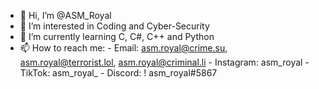 - 👋 Hi, I’m @ASM_Royal
- 👀 I’m interested in Coding and Cyber-Security
- 🌱 I’m currently learning C, C#, C++ and Python
- 📫 How to reach me: 
      - Email: asm.royal@crime.su, asm.royal@terrorist.lol, asm.royal@criminal.li
      - Instagram: asm_royal
      - TikTok: asm_royal_
      - Discord: ! asm_royal#5867

<!---
ASMRoyal/ASMRoyal is a ✨ special ✨ repository because its `README.md` (this file) appears on your GitHub profile.
You can click the Preview link to take a look at your changes.
--->
